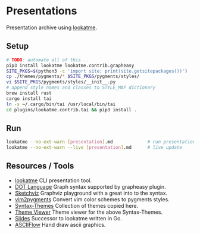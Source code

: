 Presentations
=============

Presentation archive using [lookatme](https://github.com/d0c-s4vage/lookatme).

Setup
-----
```bash
# TODO: automate all of this...
pip3 install lookatme lookatme.contrib.grapheasy
SITE_PKGS=$(python3 -c 'import site; print(site.getsitepackages())')
cp ./themes/pygments/* $SITE_PKGS/pygments/styles/
vi $SITE_PKGS/pygments/styles/__init__.py
# append style names and classes to STYLE_MAP dictionary
brew install rust
cargo install tai
ln -s ~/.cargo/bin/tai /usr/local/bin/tai
cd plugins/lookatme.contrib.tai && pip3 install .
```
Run
---
```bash
lookatme --no-ext-warn [presentation].md             # run presentation
lookatme --no-ext-warn --live [presentation].md      # live update
```
Resources / Tools
-----------------

- [lookatme](https://github.com/d0c-s4vage/lookatme) CLI presentation tool.
- [DOT Language](https://graphviz.org/doc/info/lang.html) Graph syntax supported by grapheasy plugin.
- [Sketchviz](https://sketchviz.com/new) Graphviz playground with a great into to the syntax.
- [vim2pygments](https://github.com/honza/vim2pygments) Convert vim color schemes to pygments styles.
- [Syntax-Themes](https://github.com/StylishThemes/Syntax-Themes) Collection of themes copied here.
- [Theme Viewer](https://stylishthemes.github.io/Syntax-Themes/pygments/) Theme viewer for the above Syntax-Themes.
- [Slides](https://github.com/maaslalani/slides) Successor to lookatme written in Go.
- [ASCIIFlow](https://asciiflow.com/#/) Hand draw ascii graphics.

